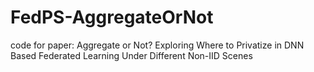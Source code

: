 # FedPS-AggregateOrNot
code for paper: Aggregate or Not? Exploring Where to Privatize in DNN Based Federated Learning Under Different Non-IID Scenes
